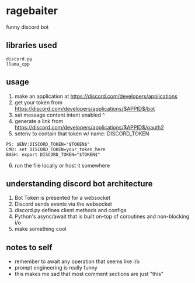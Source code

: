 # ragebaiter
funny discord bot

## libraries used
```
discord.py
llama_cpp
```

## usage

1. make an application at https://discord.com/developers/applications
2. get your token from https://discord.com/developers/applications/$APPID$/bot
3. set message content intent enabled ^
4. generate a link from https://discord.com/developers/applications/$APPID$/oauth2
5. setenv to contain that token w/ name: DISCORD_TOKEN
```
PS: $ENV:DISCORD_TOKEN="$TOKEN$"
CMD: set DISCORD_TOKEN=your_token_here
BASH: export DISCORD_TOKEN="$TOKEN$"
``` 
6. run the file locally or host it somewhere

## understanding discord bot architecture

1. Bot Token is presented for a websocket
2. Discord sends events via the websocket
3. discord.py defines client methods and configs
4. Python's async/await that is built on-top of coroutines and non-blocking i/o
5. make something cool

## notes to self

* remember to await any operation that seems like i/o
* prompt engineering is really funny
* this makes me sad that most comment sections are just "this"
